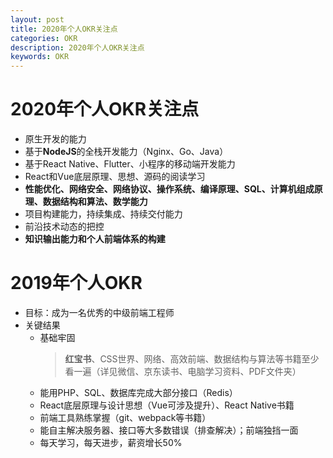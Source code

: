 ```yaml
---
layout: post
title: 2020年个人OKR关注点
categories: OKR
description: 2020年个人OKR关注点
keywords: OKR
---
```


# 2020年个人OKR关注点
   - 原生开发的能力
   - 基于**NodeJS**的全栈开发能力（Nginx、Go、Java）
   - 基于React Native、Flutter、小程序的移动端开发能力
   - React和Vue底层原理、思想、源码的阅读学习
   - **性能优化、网络安全、网络协议、操作系统、编译原理、SQL、计算机组成原理、数据结构和算法、数学能力**
   - 项目构建能力，持续集成、持续交付能力
   - 前沿技术动态的把控
   - **知识输出能力和个人前端体系的构建**

# 2019年个人OKR
   - 目标：成为一名优秀的中级前端工程师
   - 关键结果
      - 基础牢固
         > **红宝书**、CSS世界、网络、高效前端、数据结构与算法等书籍至少看一遍（详见微信、京东读书、电脑学习资料、PDF文件夹）
      - 能用PHP、SQL、数据库完成大部分接口（Redis）
      - React底层原理与设计思想（Vue可涉及提升）、React Native书籍
      - 前端工具熟练掌握（git、webpack等书籍）
      - 能自主解决服务器、接口等大多数错误（排查解决）；前端独挡一面
      - 每天学习，每天进步，薪资增长50%